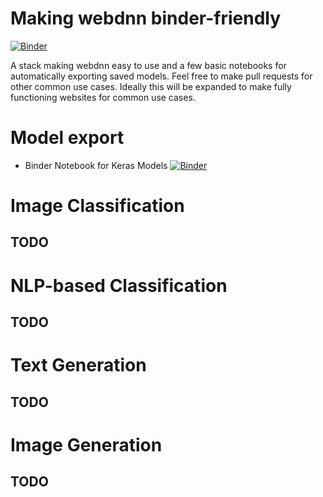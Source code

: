 # Making webdnn binder-friendly


[![Binder](https://mybinder.org/badge.svg)](https://mybinder.org/v2/gh/kmader/webdnn_binder/master)

A stack making webdnn easy to use and a few basic notebooks for automatically exporting saved models. Feel free to make pull requests for other common use cases. Ideally this will be expanded to make fully functioning websites for common use cases.

# Model export

- Binder Notebook for Keras Models [![Binder](https://mybinder.org/badge.svg)](https://mybinder.org/v2/gh/kmader/webdnn_binder/master?filepath=notebooks/overview.ipynb)

# Image Classification

## TODO

# NLP-based Classification

## TODO

# Text Generation

## TODO

# Image Generation

## TODO

